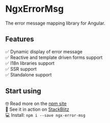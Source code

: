 # NgxErrorMsg

The error message mapping library for Angular.

## Features

✅ Dynamic display of error message  
✅ Reactive and template driven forms support  
✅ I18n libraries support  
✅ SSR support  
✅ Standalone support

## Start using

🤓 Read more on the [npm site](https://www.npmjs.com/package/ngx-error-msg)  
🚀 See it in action on [StackBlitz](https://stackblitz.com/edit/ngx-error-msg-example)  
💻 Install: `npm i --save ngx-error-msg`
